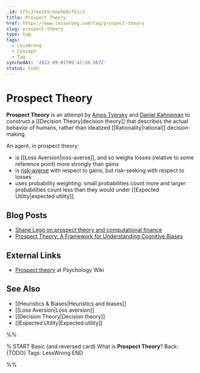 ```yaml
---
_id: 5f5c37ee1b5cdee568cfb1c3
title: Prospect Theory
href: https://www.lesswrong.com/tag/prospect-theory
slug: prospect-theory
type: tag
tags:
  - LessWrong
  - Concept
  - Tag
synchedAt: '2022-09-01T09:42:26.567Z'
status: todo
---
```


# Prospect Theory

**Prospect Theory** is an attempt by [Amos Tversky](https://en.wikipedia.org/wiki/Amos_Tversky) and [Daniel Kahneman](https://en.wikipedia.org/wiki/Daniel_Kahneman) to construct a [[Decision Theory|decision theory]] that describes the actual behavior of humans, rather than idealized [[Rationality|rational]] decision-making.

An agent, in prospect theory:

- is [[Loss Aversion|loss-averse]], and so weighs losses (relative to some reference point) more strongly than gains
- is [risk-averse](https://wiki.lesswrong.com/wiki/risk_aversion) with respect to gains, but risk-seeking with respect to losses
- uses probability weighting: small probabilities count more and larger probabilities count less than they would under [[Expected Utility|expected utility]].

## Blog Posts

- [Shane Legg on prospect theory and computational finance](http://lesswrong.com/lw/115/shane_legg_on_prospect_theory_and_computational/)
- [Prospect Theory: A Framework for Understanding Cognitive Biases](http://lesswrong.com/lw/6kf/prospect_theory_a_framework_for_understanding/)

## External Links

- [Prospect theory](http://psychology.wikia.com/wiki/Prospect_theory) at Psychology Wiki

## See Also

- [[Heuristics & Biases|Heuristics and biases]]
- [[Loss Aversion|Loss aversion]]
- [[Decision Theory|Decision theory]]
- [[Expected Utility|Expected utility]]


%%

% START
Basic (and reversed card)
What is **Prospect Theory**?
Back: {TODO}
Tags: LessWrong
END

%%
	

